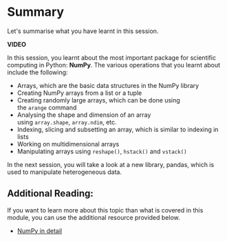 # Summary

Let's summarise what you have learnt in this session.

**VIDEO**

In this session, you learnt about the most important package for scientific computing in Python: **NumPy**. The various operations that you learnt about include the following:

- Arrays, which are the basic data structures in the NumPy library
- Creating NumPy arrays from a list or a tuple
- Creating randomly large arrays, which can be done using the `arange` command
- Analysing the shape and dimension of an array using `array.shape`, `array.ndim`, etc.
- Indexing, slicing and subsetting an array, which is similar to indexing in lists
- Working on multidimensional arrays
- Manipulating arrays using `reshape()`, `hstack()` and `vstack()`

In the next session, you will take a look at a new library, pandas, which is used to manipulate heterogeneous data.

## Additional Reading:

If you want to learn more about this topic than what is covered in this module, you can use the additional resource provided below. 

- [NumPy in detail](http://www.numpy.org/)
